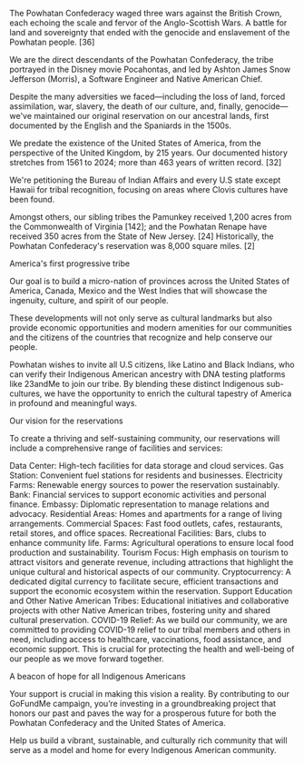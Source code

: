 The Powhatan Confederacy waged three wars against the British Crown, each echoing the scale and fervor of the Anglo-Scottish Wars. A battle for land and sovereignty that ended with the genocide and enslavement of the Powhatan people. [36]

We are the direct descendants of the Powhatan Confederacy, the tribe portrayed in the Disney movie Pocahontas, and led by Ashton James Snow Jefferson (Morris), a Software Engineer and Native American Chief.

Despite the many adversities we faced—including the loss of land, forced assimilation, war, slavery, the death of our culture, and, finally, genocide— we've maintained our original reservation on our ancestral lands, first documented by the English and the Spaniards in the 1500s.

We predate the existence of the United States of America, from the perspective of the United Kingdom, by 215 years. Our documented history stretches from 1561 to 2024; more than 463 years of written record. [32]

We're petitioning the Bureau of Indian Affairs and every U.S state except Hawaii for tribal recognition, focusing on areas where Clovis cultures have been found.

Amongst others, our sibling tribes the Pamunkey received 1,200 acres from the Commonwealth of Virginia [142]; and the Powhatan Renape have received 350 acres from the State of New Jersey. [24] Historically, the Powhatan Confederacy's reservation was 8,000 square miles. [2]

America's first progressive tribe

Our goal is to build a micro-nation of provinces across the United States of America, Canada, Mexico and the West Indies that will showcase the ingenuity, culture, and spirit of our people.

These developments will not only serve as cultural landmarks but also provide economic opportunities and modern amenities for our communities and the citizens of the countries that recognize and help conserve our people.

Powhatan wishes to invite all U.S citizens, like Latino and Black Indians, who can verify their Indigenous American ancestry with DNA testing platforms like 23andMe to join our tribe. By blending these distinct Indigenous sub-cultures, we have the opportunity to enrich the cultural tapestry of America in profound and meaningful ways.

Our vision for the reservations

To create a thriving and self-sustaining community, our reservations will include a comprehensive range of facilities and services:

Data Center: High-tech facilities for data storage and cloud services.
Gas Station: Convenient fuel stations for residents and businesses.
Electricity Farms: Renewable energy sources to power the reservation sustainably.
Bank: Financial services to support economic activities and personal finance.
Embassy: Diplomatic representation to manage relations and advocacy.
Residential Areas: Homes and apartments for a range of living arrangements.
Commercial Spaces: Fast food outlets, cafes, restaurants, retail stores, and office spaces.
Recreational Facilities: Bars, clubs to enhance community life.
Farms: Agricultural operations to ensure local food production and sustainability.
Tourism Focus: High emphasis on tourism to attract visitors and generate revenue, including attractions that highlight the unique cultural and historical aspects of our community.
Cryptocurrency: A dedicated digital currency to facilitate secure, efficient transactions and support the economic ecosystem within the reservation.
Support Education and Other Native American Tribes: Educational initiatives and collaborative projects with other Native American tribes, fostering unity and shared cultural preservation.
COVID-19 Relief: As we build our community, we are committed to providing COVID-19 relief to our tribal members and others in need, including access to healthcare, vaccinations, food assistance, and economic support. This is crucial for protecting the health and well-being of our people as we move forward together.

A beacon of hope for all Indigenous Americans

Your support is crucial in making this vision a reality. By contributing to our GoFundMe campaign, you’re investing in a groundbreaking project that honors our past and paves the way for a prosperous future for both the Powhatan Confederacy and the United States of America.

Help us build a vibrant, sustainable, and culturally rich community that will serve as a model and home for every Indigenous American community.

